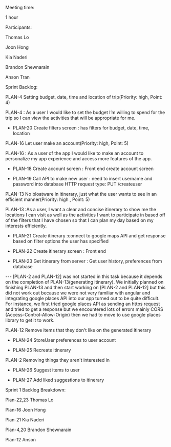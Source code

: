 Meeting time:

1 hour

Participants:

Thomas Lo

Joon Hong

Kia Naderi

Brandon Shewnarain

Anson Tran


Sprint Backlog:

PLAN-4 Setting budget, date, time and location of trip(Priority: high, Point: 4)

PLAN-4 : As a user I would like to set the budget I’m willing to spend for the trip so I can view the activities that will be appropriate for me. 

- PLAN-20 Create filters screen : has filters for budget, date, time, location

PLAN-16 Let user make an account(Priority: high, Point: 5)

PLAN-16 : As a user of the app I would like to make an account to personalize my app experience and access more features of the app.

- PLAN-18 Create account screen : Front end create account screen

- PLAN-19 Call API to make new user : need to insert username and password into database HTTP request type: PUT /createuser

PLAN-13 No bloatware in itinerary, just what the user wants to see in an efficient manner(Priority: high , Point: 5)

PLAN-13 :As a user, I want a clear and concise itinerary to show me the locations I can visit as well as the activities I want to participate in based off of the filters that I have chosen so that I can plan my day based on my interests efficiently.

- PLAN-21 Create itinerary :connect to google maps API and get response based on filter options the user has specified

- PLAN-22 Create itinerary screen : Front end

- PLAN-23 Get itinerary from server : Get user history, preferences from database

--- [PLAN-2 and PLAN-12] was not started in this task because it depends on the completion of PLAN-13(generating itinerary). We initially planned on finishing PLAN-13 and then start working on [PLAN-2 and PLAN-12] but this did not work out because we were not very familiar with angular and integrating google places API into our app turned out to be quite difficult. For instance, we first tried google places API as sending an https request and tried to get a response but we encountered lots of errors mainly CORS (Access-Control-Allow-Origin) then we had to move to use google places library to get it to work.

PLAN-12 Remove items that they don't like on the generated itinerary

- PLAN-24 StoreUser preferences to user account

- PLAN-25 Recreate itinerary 

PLAN-2 Removing things they aren't interested in

- PLAN-26 Suggest items to user

- PLAN-27 Add liked suggestions to itinerary

Sprint 1 Backlog Breakdown:

Plan-22,23 Thomas Lo

Plan-16 Joon Hong

Plan-21 Kia Naderi

Plan-4,20 Brandon Shewnarain

Plan-12 Anson



